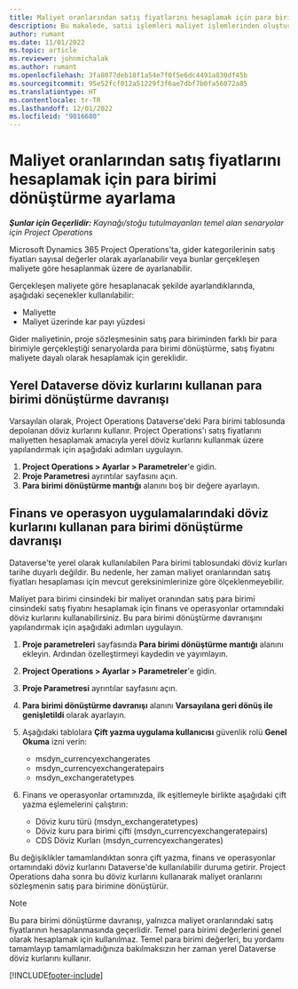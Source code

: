 ```yaml
---
title: Maliyet oranlarından satış fiyatlarını hesaplamak için para birimi dönüştürme ayarlama
description: Bu makalede, satıi işlemleri maliyet işlemlerinden oluşturulduğunda Microsoft Dynamics 365 Project Operations'ta kullanılacak para birimi dönüştürme davranışının nasıl yapılandırılacağı açıklanmaktadır.
author: rumant
ms.date: 11/01/2022
ms.topic: article
ms.reviewer: johnmichalak
ms.author: rumant
ms.openlocfilehash: 3fa8077deb18f1a54e7f0f5e6dc4491a830df45b
ms.sourcegitcommit: 95e52fcf012a51229f3f6ae7dbf7b0fa56072a85
ms.translationtype: HT
ms.contentlocale: tr-TR
ms.lasthandoff: 12/01/2022
ms.locfileid: "9816680"
---
```

# <a name="set-up-currency-conversion-to-calculate-sales-prices-from-cost-rates"></a>Maliyet oranlarından satış fiyatlarını hesaplamak için para birimi dönüştürme ayarlama

_**Şunlar için Geçerlidir:** Kaynağı/stoğu tutulmayanları temel alan senaryolar için Project Operations_

Microsoft Dynamics 365 Project Operations'ta, gider kategorilerinin satış fiyatları sayısal değerler olarak ayarlanabilir veya bunlar gerçekleşen maliyete göre hesaplanmak üzere de ayarlanabilir.

Gerçekleşen maliyete göre hesaplanacak şekilde ayarlandıklarında, aşağıdaki seçenekler kullanılabilir:

- Maliyette
- Maliyet üzerinde kar payı yüzdesi

Gider maliyetinin, proje sözleşmesinin satış para biriminden farklı bir para birimiyle gerçekleştiği senaryolarda para birimi dönüştürme, satış fiyatını maliyete dayalı olarak hesaplamak için gereklidir.

## <a name="currency-conversion-behavior-that-uses-native-dataverse-exchange-rates"></a>Yerel Dataverse döviz kurlarını kullanan para birimi dönüştürme davranışı

Varsayılan olarak, Project Operations Dataverse'deki Para birimi tablosunda depolanan döviz kurlarını kullanır. Project Operations'ı satış fiyatlarını maliyetten hesaplamak amacıyla yerel döviz kurlarını kullanmak üzere yapılandırmak için aşağıdaki adımları uygulayın.

1. **Project Operations \> Ayarlar \> Parametreler**'e gidin.
1. **Proje Parametresi** ayrıntılar sayfasını açın.
1. **Para birimi dönüştürme mantığı** alanını boş bir değere ayarlayın.

## <a name="currency-conversion-behavior-that-uses-exchange-rates-from-finance-and-operations-apps"></a>Finans ve operasyon uygulamalarındaki döviz kurlarını kullanan para birimi dönüştürme davranışı

Dataverse'te yerel olarak kullanılabilen Para birimi tablosundaki döviz kurları tarihe duyarlı değildir. Bu nedenle, her zaman maliyet oranlarından satış fiyatları hesaplaması için mevcut gereksinimlerinize göre ölçeklenmeyebilir.

Maliyet para birimi cinsindeki bir maliyet oranından satış para birimi cinsindeki satış fiyatını hesaplamak için finans ve operasyonlar ortamındaki döviz kurlarını kullanabilirsiniz. Bu para birimi dönüştürme davranışını yapılandırmak için aşağıdaki adımları uygulayın.

1. **Proje parametreleri** sayfasında **Para birimi dönüştürme mantığı** alanını ekleyin. Ardından özelleştirmeyi kaydedin ve yayımlayın.
1. **Project Operations \> Ayarlar \> Parametreler**'e gidin.
1. **Proje Parametresi** ayrıntılar sayfasını açın. 
1. **Para birimi dönüştürme davranışı** alanını **Varsayılana geri dönüş ile genişletildi** olarak ayarlayın.
1. Aşağıdaki tablolara **Çift yazma uygulama kullanıcısı** güvenlik rolü **Genel Okuma** izni verin:

    - msdyn\_currencyexchangerates
    - msdyn\_currencyexchangeratepairs
    - msdyn\_exchangeratetypes

1. Finans ve operasyonlar ortamınızda, ilk eşitlemeyle birlikte aşağıdaki çift yazma eşlemelerini çalıştırın:

    - Döviz kuru türü (msdyn\_exchangeratetypes)
    - Döviz kuru para birimi çifti (msdyn\_currencyexchangeratepairs)
    - CDS Döviz Kurları (msdyn\_currencyexchangerates)

Bu değişiklikler tamamlandıktan sonra çift yazma, finans ve operasyonlar ortamındaki döviz kurlarını Dataverse'de kullanılabilir duruma getirir. Project Operations daha sonra bu döviz kurlarını kullanarak maliyet oranlarını sözleşmenin satış para birimine dönüştürür.

> [!NOTE]
> Bu para birimi dönüştürme davranışı, yalnızca maliyet oranlarındaki satış fiyatlarının hesaplanmasında geçerlidir. Temel para birimi değerlerini genel olarak hesaplamak için kullanılmaz. Temel para birimi değerleri, bu yordamı tamamlayıp tamamlamadığınıza bakılmaksızın her zaman yerel Dataverse döviz kurlarını kullanır.

[!INCLUDE[footer-include](../includes/footer-banner.md)]
